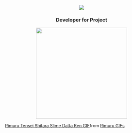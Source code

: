 <div align="center">
<img src="https://typograssy.deno.dev/api?text=Chompu%20Discord%20App%20%20&l0=none&l1=ecb6e5&l2=ffadef&l3=ffd6f4&l4=ff94db&bg=none&frame=none&speed=100&comment=">
</div>

### <p align="center">Developer for Project<p>

<div align="center">

<a href="https://discord.com/users/919878532228841532"><img align="center"  width="300px" src="https://lanyard.cnrad.dev/api/919878532228841532"></a>

</div>
<div class="tenor-gif-embed" data-postid="22907916" data-share-method="host" data-aspect-ratio="1.57635" data-width="100%"><a href="https://tenor.com/view/rimuru-tensei-shitara-slime-datta-ken-anime-angry-rimuru-tempest-angry-gif-22907916">Rimuru Tensei Shitara Slime Datta Ken GIF</a>from <a href="https://tenor.com/search/rimuru-gifs">Rimuru GIFs</a></div> <script type="text/javascript" async src="https://tenor.com/embed.js"></script>
